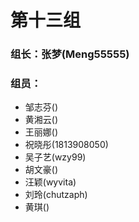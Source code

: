 ﻿# 第十三组
### 组长：张梦(Meng55555)

### 组员：
* 邹志芬()
* 黄湘云()
* 王丽娜()
* 祝晓彤(1813908050)
* 吴子艺(wzy99)
* 胡文豪()
* 汪颖(wyvita)
* 刘玲(chutzaph)
* 黄琪()
